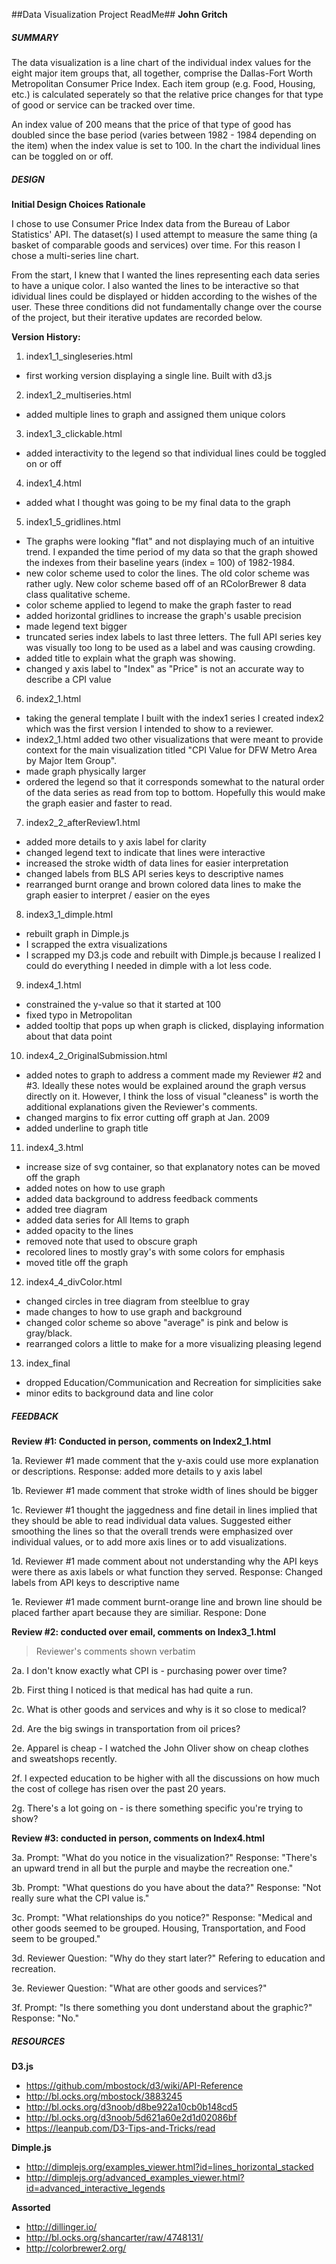 ##Data Visualization Project ReadMe##
**John Gritch**

##### SUMMARY #####

The data visualization is a line chart of the individual index values for the eight major item groups that, all together, comprise the Dallas-Fort Worth Metropolitan Consumer Price Index. Each item group (e.g. Food, Housing, etc.) is calculated seperately so that the relative price changes for that type of good or service can be tracked over time.

 An index value of 200 means that the price of that type of good has doubled since the base period (varies between 1982  - 1984 depending on the item) when the index value is set to 100. In the chart the individual lines can be toggled on or off. 

##### DESIGN #####

**Initial Design Choices Rationale**

I chose to use Consumer Price Index data from the Bureau of Labor Statistics' API. The dataset(s) I used attempt to measure the same thing (a basket of comparable goods and services) over time. For this reason I chose a multi-series line chart.

From the start, I knew that I wanted the lines representing each data series to have a unique color. I also wanted the lines to be interactive so that idividual lines could be displayed or hidden according to the wishes of the user. These three conditions did not fundamentally change over the course of the project, but their iterative updates are recorded below. 


**Version History:** 
1. index1_1_singleseries.html
  + first working version displaying a single line. Built with d3.js

2. index1_2_multiseries.html 
  + added multiple lines to graph and assigned them unique colors 

3. index1_3_clickable.html
  + added interactivity to the legend so that individual lines could be toggled on or off

4. index1_4.html
  + added what I thought was going to be my final data to the graph

5. index1_5_gridlines.html
  + The graphs were looking "flat" and not displaying much of an intuitive trend. I expanded the time period of my data so that the graph showed the indexes from their baseline years (index = 100) of 1982-1984. 
  + new color scheme used to color the lines. The old color scheme was rather ugly. New color scheme based off of an RColorBrewer 8 data class qualitative scheme.
  + color scheme applied to legend to make the graph faster to read 
  + added horizontal gridlines to increase the graph's usable precision
  + made legend text bigger 
  + truncated series index labels to last three letters. The full API series key was visually too long to be used as a label and was causing crowding.
  + added title to explain what the graph was showing.
  + changed y axis label to "Index" as "Price" is not an accurate way to describe a CPI value

6. index2_1.html 
  + taking the general template I built with the index1 series I created index2 which was the first version I intended to show to a reviewer. 
  + index2_1.html added two other visualizations that were meant to provide context for the main visualization titled "CPI Value for DFW Metro Area by Major Item Group". 
  + made graph physically larger
  + ordered the legend so that it corresponds somewhat to the natural order of the data series as read from top to bottom. Hopefully this would make the graph easier and faster to read.

7. index2_2_afterReview1.html
  + added more details to y axis label for clarity
  + changed legend text to indicate that lines were interactive
  + increased the stroke width of data lines for easier interpretation
  + changed labels from BLS API series keys to descriptive names
  + rearranged burnt orange and brown colored data lines to make the graph easier to interpret / easier on the eyes

8. index3_1_dimple.html
  + rebuilt graph in Dimple.js
  + I scrapped the extra visualizations
  + I scrapped my D3.js code and rebuilt with Dimple.js because I realized I could do everything I needed in dimple with a lot less code.

9. index4_1.html
  + constrained the y-value so that it started at 100 
  + fixed typo in Metropolitan
  + added tooltip that pops up when graph is clicked, displaying information about that data point

10. index4_2_OriginalSubmission.html
  + added notes to graph to address a comment made my Reviewer #2 and #3. Ideally these notes would be explained around the graph versus directly on it. However, I think the loss of visual "cleaness" is worth the additional explanations given the Reviewer's comments.
  + changed margins to fix error cutting off graph at Jan. 2009
  + added underline to graph title

11. index4_3.html
  + increase size of svg container, so that explanatory notes can be moved off the graph
  + added notes on how to use graph
  + added data background to address feedback comments
  + added tree diagram
  + added data series for All Items to graph
  + added opacity to the lines
  + removed note that used to obscure graph
  + recolored lines to mostly gray's with some colors for emphasis
  + moved title off the graph

12. index4_4_divColor.html
  + changed circles in tree diagram from steelblue to gray
  + made changes to how to use graph and background
  + changed color scheme so above "average" is pink and below is gray/black.
  + rearranged colors a little to make for a more visualizing pleasing legend 

13. index_final
 + dropped Education/Communication and Recreation for simplicities sake
 + minor edits to background data and line color


##### FEEDBACK #####

**Review #1: Conducted in person, comments on Index2_1.html**

1a. Reviewer #1 made comment that the y-axis could use more explanation or descriptions.
Response: added more details to y axis label

1b. Reviewer #1 made comment that stroke width of lines should be bigger

1c. Reviewer #1 thought the jaggedness and fine detail in lines implied that they should be able to read individual data values. Suggested either smoothing the lines so that the overall trends were emphasized over individual values, or to add more axis lines or to add visualizations.

1d. Reviewer #1 made comment about not understanding why the API keys were there as axis labels or what function they served.
Response: Changed labels from API keys to descriptive name 

1e. Reviewer #1 made comment burnt-orange line and brown line should be placed farther apart because they are similiar.
Respone: Done


**Review #2: conducted over email,  comments on Index3_1.html**
> Reviewer's comments shown verbatim

2a. I don't know exactly what CPI is - purchasing power over time?

2b. First thing I noticed is that medical has had quite a run.

2c. What is other goods and services and why is it so close to medical?

2d. Are the big swings in transportation from oil prices?

2e. Apparel is cheap - I watched the John Oliver show on cheap clothes and sweatshops recently. 

2f. I expected education to be higher with all the discussions on how much the cost of college has risen over the past 20 years.

2g. There's a lot going on - is there something specific you're trying to show? 


**Review #3: conducted in person, comments on Index4.html**

3a. Prompt: "What do you notice in the visualization?" 
Response: "There's an upward trend in all but the purple and maybe the recreation one."

3b. Prompt: "What questions do you have about the data?" 
Response: "Not really sure what the CPI value is."

3c. Prompt: "What relationships do you notice?"
Response: "Medical and other goods seemed to be grouped. Housing, Transportation, and Food seem to be grouped." 

3d. Reviewer Question: "Why do they start later?" Refering to education and recreation.

3e. Reviewer Question: "What are other goods and services?"

3f. Prompt: "Is there something you dont understand about the graphic?" 
Response: "No."

##### RESOURCES #####

**D3.js**
+ https://github.com/mbostock/d3/wiki/API-Reference
+ http://bl.ocks.org/mbostock/3883245
+ http://bl.ocks.org/d3noob/d8be922a10cb0b148cd5
+ http://bl.ocks.org/d3noob/5d621a60e2d1d02086bf
+ https://leanpub.com/D3-Tips-and-Tricks/read

**Dimple.js**
+ http://dimplejs.org/examples_viewer.html?id=lines_horizontal_stacked
+ http://dimplejs.org/advanced_examples_viewer.html?id=advanced_interactive_legends

**Assorted**
+ http://dillinger.io/
+ http://bl.ocks.org/shancarter/raw/4748131/
+ http://colorbrewer2.org/

